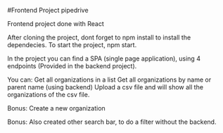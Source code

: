 #Frontend Project pipedrive

Frontend project done with React

After cloning the project, dont forget to npm install to install the dependecies.
To start the project, npm start.

In the project you can find a SPA (single page application), using 4 endpoints (Provided in the backend project).

You can: 
  Get all organizations in a list
  Get all organizations by name or parent name (using backend)
  Upload a csv file and will show all the organizations of the csv file.
  
  Bonus: Create a new organization
  
  Bonus: Also created other search bar, to do a filter without the backend.
